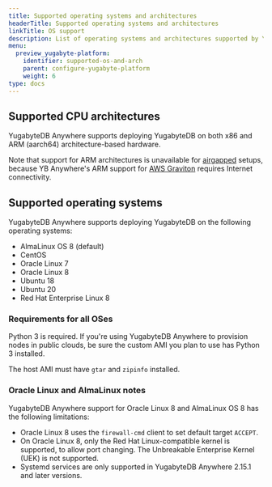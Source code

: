 ```yaml
---
title: Supported operating systems and architectures
headerTitle: Supported operating systems and architectures
linkTitle: OS support
description: List of operating systems and architectures supported by YugabyteDB Anywhere
menu:
  preview_yugabyte-platform:
    identifier: supported-os-and-arch
    parent: configure-yugabyte-platform
    weight: 6
type: docs
---
```


## Supported CPU architectures

YugabyteDB Anywhere supports deploying YugabyteDB on both x86 and ARM (aarch64) architecture-based hardware.

Note that support for ARM architectures is unavailable for [airgapped](../../install-yugabyte-platform/install-software/airgapped/) setups, because YB Anywhere's ARM support for [AWS Graviton](https://aws.amazon.com/ec2/graviton/) requires Internet connectivity.

## Supported operating systems

YugabyteDB Anywhere supports deploying YugabyteDB on the following operating systems:

* AlmaLinux OS 8 (default)
* CentOS
* Oracle Linux 7
* Oracle Linux 8
* Ubuntu 18
* Ubuntu 20
* Red Hat Enterprise Linux 8

### Requirements for all OSes

Python 3 is required. If you're using YugabyteDB Anywhere to provision nodes in public clouds, be sure the custom AMI you plan to use has Python 3 installed.

The host AMI must have `gtar` and `zipinfo` installed.

### Oracle Linux and AlmaLinux notes

YugabyteDB Anywhere support for Oracle Linux 8 and AlmaLinux OS 8 has the following limitations:

* Oracle Linux 8 uses the `firewall-cmd` client to set default target `ACCEPT`.
* On Oracle Linux 8, only the Red Hat Linux-compatible kernel is supported, to allow port changing. The Unbreakable Enterprise Kernel (UEK) is not supported.
* Systemd services are only supported in YugabyteDB Anywhere 2.15.1 and later versions.

